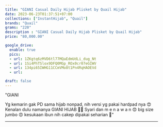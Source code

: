 ```yaml
---
title: "GIANI Casual Daily Hijab Plisket by Quail Hijab"
date: 2023-06-23T01:37:51+07:00
collections: ["InstantHijab", "Quail"]
brands: "Quail"
grams: "220"
description : "GIANI Casual Daily Hijab Plisket by Quail Hijab"
price: "80,000.00"

google_drive:
  enable: true
  pics:
  - url: 1ZKgtq6zMVD6tl77MQaEdmUdLi_dug_Nt
  - url: 1Si4PhTSlox9DFQ0MGp_ROx0cr07eGIWV
  - url: 134pi65IWHG11CCmVMo8t1Pn4RqHAOEVd
  - url: 

draft: false
---
```


"GIANI
 
Yg kemarin gak PD sama hijab nonpad, nih versi yg pakai hardpad nya 😍 Kenalan dulu namanya GIANI HIJAB 🥰💫 Syari dan m e n a w a n 😍 big size jumbo 😍 kesukaan ibun nih cakep dipakai seharian 🥰"

---    
 
